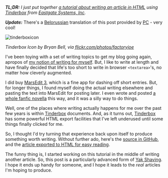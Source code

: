 <em><strong>TL;DR:</strong> I just put together [a tutorial about writing an article in HTML][article] using [Tinderbox][] from [Eastgate Systems, Inc][eastgate].</em>

<em><strong>Update:</strong></em> There's a <a href="http://pc.de/pages/tinderbox-tutorial-be">Belorussian</a> translation of this post provided by <a href="http://pc.de/">PC</a> - very cool!

![tinderboxicon][]

<em>Tinderbox Icon by Bryan Bell, via [flickr.com/photos/factoryjoe](http://www.flickr.com/photos/factoryjoe/2476581071/)</em>

[tinderboxicon]: http://farm4.static.flickr.com/3105/2476581071_7a55c565dd.jpg 

[article]: http://decafbad.com/2010/06/tinderbox-article-tutorial/article.html

I've been toying with a set of writing topics to get my blog going again, apropos of [my notion of writing for myself][cobwebs]. But, I like to write at length and have finally decided that life's too short to write in browser `<textarea>`'s, no matter how cleverly augmented.

I did buy [MarsEdit 3][marsedit], which is a fine app for dashing off short entries. But, for longer things, I found myself doing the actual writing elsewhere and pasting the text into MarsEdit for posting later. I even wrote and posted [a whole fanfic novella][avd] this way, and it was a silly way to do things.

[marsedit]: http://www.red-sweater.com/marsedit/
[avd]: http://decafbad.com/skein/2010/03/11/alpha-vs-delta/

Well, one of the places where writing actually happens for me over the past few years is within [Tinderbox][] documents. And, as it turns out, [Tinderbox][] has some powerful HTML export facilities that I've left underused until some things finally clicked for me.

So, I thought I'd try turning that experience back upon itself to produce something worth writing. Without further ado, here's the [source in GitHub][github], and the [article exported to HTML for easy reading][article].

The funny thing is, I started working on this tutorial in the middle of writing another article. So, this post is a particularly advanced form of [Yak Shaving][]. I hope it ends up handy for someone, and I hope it leads to the *real* articles I'm hoping to produce.

[yak shaving]: http://catb.org/jargon/html/Y/yak-shaving.html
[github]: http://github.com/lmorchard/tinderbox-article-tutorial
[tinderbox]: http://www.eastgate.com/Tinderbox/
[eastgate]: http://www.eastgate.com/
[construction]: http://bit.ly/cBJBpX
[tinderbox]: http://www.eastgate.com/Tinderbox/
[eastgate]: http://www.eastgate.com/
[couchdb]: http://couchdb.apache.org/
[Sigmoid function]: http://en.wikipedia.org/wiki/Sigmoid_function
[cobwebs]: http://decafbad.com/blog/2010/03/10/pondering-the-cobwebs
